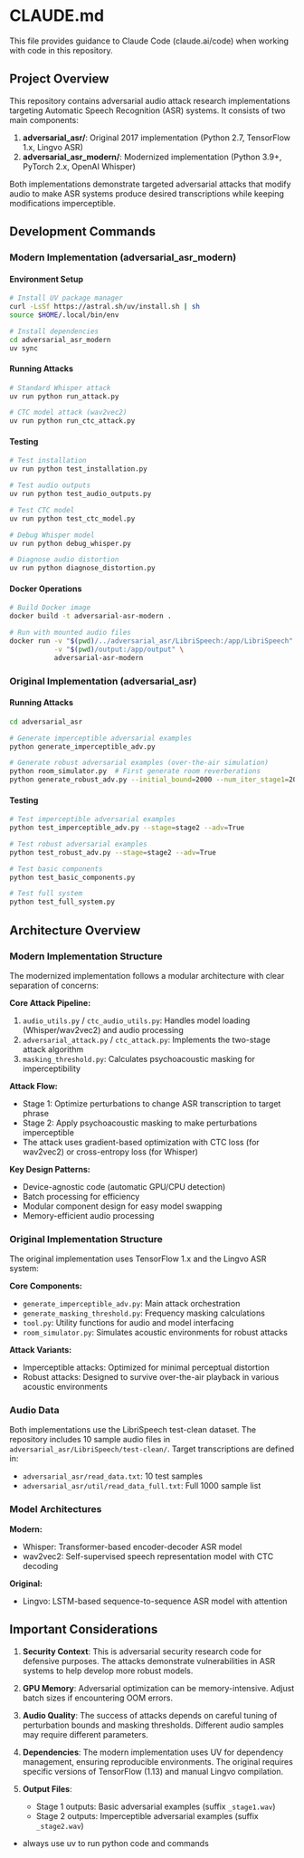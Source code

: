 # CLAUDE.md

This file provides guidance to Claude Code (claude.ai/code) when working with code in this repository.

## Project Overview

This repository contains adversarial audio attack research implementations targeting Automatic Speech Recognition (ASR) systems. It consists of two main components:

1. **adversarial_asr/**: Original 2017 implementation (Python 2.7, TensorFlow 1.x, Lingvo ASR)
2. **adversarial_asr_modern/**: Modernized implementation (Python 3.9+, PyTorch 2.x, OpenAI Whisper)

Both implementations demonstrate targeted adversarial attacks that modify audio to make ASR systems produce desired transcriptions while keeping modifications imperceptible.

## Development Commands

### Modern Implementation (adversarial_asr_modern)

#### Environment Setup
```bash
# Install UV package manager
curl -LsSf https://astral.sh/uv/install.sh | sh
source $HOME/.local/bin/env

# Install dependencies
cd adversarial_asr_modern
uv sync
```

#### Running Attacks
```bash
# Standard Whisper attack
uv run python run_attack.py

# CTC model attack (wav2vec2)
uv run python run_ctc_attack.py
```

#### Testing
```bash
# Test installation
uv run python test_installation.py

# Test audio outputs
uv run python test_audio_outputs.py

# Test CTC model
uv run python test_ctc_model.py

# Debug Whisper model
uv run python debug_whisper.py

# Diagnose audio distortion
uv run python diagnose_distortion.py
```

#### Docker Operations
```bash
# Build Docker image
docker build -t adversarial-asr-modern .

# Run with mounted audio files
docker run -v "$(pwd)/../adversarial_asr/LibriSpeech:/app/LibriSpeech" \
           -v "$(pwd)/output:/app/output" \
           adversarial-asr-modern
```

### Original Implementation (adversarial_asr)

#### Running Attacks
```bash
cd adversarial_asr

# Generate imperceptible adversarial examples
python generate_imperceptible_adv.py

# Generate robust adversarial examples (over-the-air simulation)
python room_simulator.py  # First generate room reverberations
python generate_robust_adv.py --initial_bound=2000 --num_iter_stage1=2000
```

#### Testing
```bash
# Test imperceptible adversarial examples
python test_imperceptible_adv.py --stage=stage2 --adv=True

# Test robust adversarial examples
python test_robust_adv.py --stage=stage2 --adv=True

# Test basic components
python test_basic_components.py

# Test full system
python test_full_system.py
```

## Architecture Overview

### Modern Implementation Structure

The modernized implementation follows a modular architecture with clear separation of concerns:

**Core Attack Pipeline:**
1. `audio_utils.py` / `ctc_audio_utils.py`: Handles model loading (Whisper/wav2vec2) and audio processing
2. `adversarial_attack.py` / `ctc_attack.py`: Implements the two-stage attack algorithm
3. `masking_threshold.py`: Calculates psychoacoustic masking for imperceptibility

**Attack Flow:**
- Stage 1: Optimize perturbations to change ASR transcription to target phrase
- Stage 2: Apply psychoacoustic masking to make perturbations imperceptible
- The attack uses gradient-based optimization with CTC loss (for wav2vec2) or cross-entropy loss (for Whisper)

**Key Design Patterns:**
- Device-agnostic code (automatic GPU/CPU detection)
- Batch processing for efficiency
- Modular component design for easy model swapping
- Memory-efficient audio processing

### Original Implementation Structure

The original implementation uses TensorFlow 1.x and the Lingvo ASR system:

**Core Components:**
- `generate_imperceptible_adv.py`: Main attack orchestration
- `generate_masking_threshold.py`: Frequency masking calculations
- `tool.py`: Utility functions for audio and model interfacing
- `room_simulator.py`: Simulates acoustic environments for robust attacks

**Attack Variants:**
- Imperceptible attacks: Optimized for minimal perceptual distortion
- Robust attacks: Designed to survive over-the-air playback in various acoustic environments

### Audio Data

Both implementations use the LibriSpeech test-clean dataset. The repository includes 10 sample audio files in `adversarial_asr/LibriSpeech/test-clean/`. Target transcriptions are defined in:
- `adversarial_asr/read_data.txt`: 10 test samples
- `adversarial_asr/util/read_data_full.txt`: Full 1000 sample list

### Model Architectures

**Modern:**
- Whisper: Transformer-based encoder-decoder ASR model
- wav2vec2: Self-supervised speech representation model with CTC decoding

**Original:**
- Lingvo: LSTM-based sequence-to-sequence ASR model with attention

## Important Considerations

1. **Security Context**: This is adversarial security research code for defensive purposes. The attacks demonstrate vulnerabilities in ASR systems to help develop more robust models.

2. **GPU Memory**: Adversarial optimization can be memory-intensive. Adjust batch sizes if encountering OOM errors.

3. **Audio Quality**: The success of attacks depends on careful tuning of perturbation bounds and masking thresholds. Different audio samples may require different parameters.

4. **Dependencies**: The modern implementation uses UV for dependency management, ensuring reproducible environments. The original requires specific versions of TensorFlow (1.13) and manual Lingvo compilation.

5. **Output Files**: 
   - Stage 1 outputs: Basic adversarial examples (suffix `_stage1.wav`)
   - Stage 2 outputs: Imperceptible adversarial examples (suffix `_stage2.wav`)
- always use uv to run python code and commands